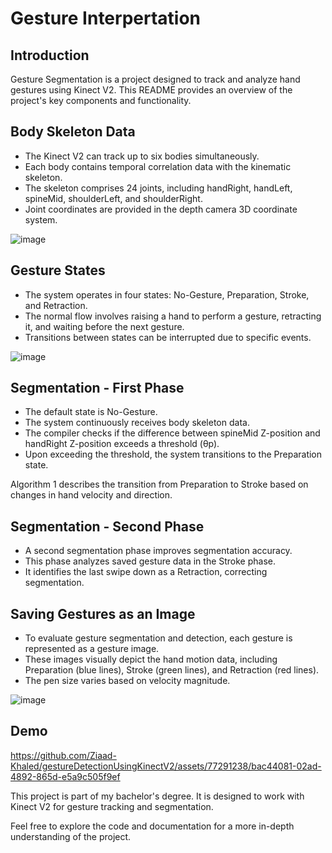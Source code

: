 # Gesture Interpertation

## Introduction
Gesture Segmentation is a project designed to track and analyze hand gestures using Kinect V2. This README provides an overview of the project's key components and functionality.

## Body Skeleton Data
- The Kinect V2 can track up to six bodies simultaneously.
- Each body contains temporal correlation data with the kinematic skeleton.
- The skeleton comprises 24 joints, including handRight, handLeft, spineMid, shoulderLeft, and shoulderRight.
- Joint coordinates are provided in the depth camera 3D coordinate system.
  
![image](https://github.com/Ziaad-Khaled/spatial-gesture-interpretation-3d-camera-hci/assets/77291238/fad24393-211e-4e90-8259-c2b638dcccd3)



## Gesture States
- The system operates in four states: No-Gesture, Preparation, Stroke, and Retraction.
- The normal flow involves raising a hand to perform a gesture, retracting it, and waiting before the next gesture.
- Transitions between states can be interrupted due to specific events.

![image](https://github.com/Ziaad-Khaled/gestureDetectionUsingKinectV2/assets/77291238/526b8946-85f3-45a2-bd70-dd5b4bd3b458)

## Segmentation - First Phase
- The default state is No-Gesture.
- The system continuously receives body skeleton data.
- The compiler checks if the difference between spineMid Z-position and handRight Z-position exceeds a threshold (θp).
- Upon exceeding the threshold, the system transitions to the Preparation state.

Algorithm 1 describes the transition from Preparation to Stroke based on changes in hand velocity and direction.

## Segmentation - Second Phase
- A second segmentation phase improves segmentation accuracy.
- This phase analyzes saved gesture data in the Stroke phase.
- It identifies the last swipe down as a Retraction, correcting segmentation.

## Saving Gestures as an Image
- To evaluate gesture segmentation and detection, each gesture is represented as a gesture image.
- These images visually depict the hand motion data, including Preparation (blue lines), Stroke (green lines), and Retraction (red lines).
- The pen size varies based on velocity magnitude.

![image](https://github.com/Ziaad-Khaled/gestureDetectionUsingKinectV2/assets/77291238/3c51223d-0911-4de7-8eec-71d9fec7dfb3)


## Demo 




https://github.com/Ziaad-Khaled/gestureDetectionUsingKinectV2/assets/77291238/bac44081-02ad-4892-865d-e5a9c505f9ef



This project is part of my bachelor's degree. It is designed to work with Kinect V2 for gesture tracking and segmentation.

Feel free to explore the code and documentation for a more in-depth understanding of the project.
